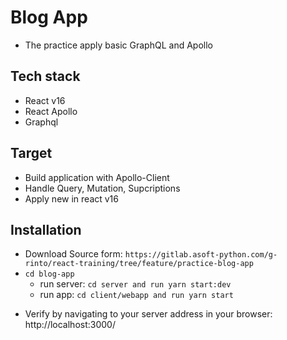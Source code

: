 # Blog App
 - The practice apply basic GraphQL and Apollo
## Tech stack
 - React v16
 - React Apollo
 - Graphql
## Target
  - Build application with Apollo-Client
  - Handle Query, Mutation, Supcriptions
  - Apply new in react v16
## Installation
  - Download Source form: `https://gitlab.asoft-python.com/g-rinto/react-training/tree/feature/practice-blog-app`
  - `cd blog-app`
    - run server: `cd server and run yarn start:dev`
    - run app: `cd client/webapp and run yarn start`
* Verify by navigating to your server address in your browser: http://localhost:3000/  